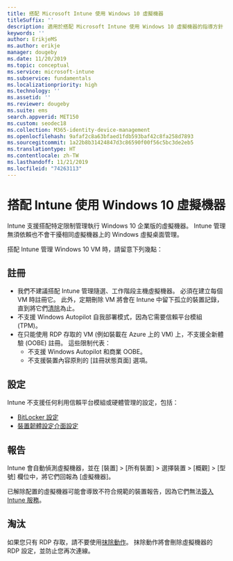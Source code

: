 ```yaml
---
title: 搭配 Microsoft Intune 使用 Windows 10 虛擬機器
titleSuffix: ''
description: 適用於搭配 Microsoft Intune 使用 Windows 10 虛擬機器的指導方針
keywords: ''
author: ErikjeMS
ms.author: erikje
manager: dougeby
ms.date: 11/20/2019
ms.topic: conceptual
ms.service: microsoft-intune
ms.subservice: fundamentals
ms.localizationpriority: high
ms.technology: ''
ms.assetid: ''
ms.reviewer: dougeby
ms.suite: ems
search.appverid: MET150
ms.custom: seodec18
ms.collection: M365-identity-device-management
ms.openlocfilehash: 9afaf2c8a63bfaed1fdb593baf42c8fa258d7893
ms.sourcegitcommit: 1a22b8b31424847d3c86590f00f56c5bc3de2eb5
ms.translationtype: HT
ms.contentlocale: zh-TW
ms.lasthandoff: 11/21/2019
ms.locfileid: "74263113"
---
```

# <a name="using-windows-10-virtual-machines-with-intune"></a>搭配 Intune 使用 Windows 10 虛擬機器

Intune 支援搭配特定限制管理執行 Windows 10 企業版的虛擬機器。 Intune 管理無須依賴也不會干擾相同虛擬機器上的 Windows 虛擬桌面管理。

搭配 Intune 管理 Windows 10 VM 時，請留意下列幾點：

## <a name="enrollment"></a>註冊
- 我們不建議搭配 Intune 管理隨選、工作階段主機虛擬機器。 必須在建立每個 VM 時註冊它。 此外，定期刪除 VM 將會在 Intune 中留下孤立的裝置記錄，直到將它們[清除](../remote-actions/devices-wipe.md#automatically-delete-devices-with-cleanup-rules)為止。 
- 不支援 Windows Autopilot 自我部署模式，因為它需要信賴平台模組 (TPM)。 
- 在只能使用 RDP 存取的 VM (例如裝載在 Azure 上的 VM) 上，不支援全新體驗 (OOBE) 註冊。 這些限制代表：
    - 不支援 Windows Autopilot 和商業 OOBE。
    - 不支援裝置內容原則的 [註冊狀態頁面] 選項。

## <a name="configuration"></a>設定
Intune 不支援任何利用信賴平台模組或硬體管理的設定，包括：
- [BitLocker 設定](../configuration/device-profiles.md#endpoint-protection)
- [裝置韌體設定介面設定](../configuration/device-profiles.md#device-firmware-configuration-interface)

## <a name="reporting"></a>報告
Intune 會自動偵測虛擬機器，並在 [裝置]   > [所有裝置]  > 選擇裝置 > [概觀]   > [型號]  欄位中，將它們回報為 [虛擬機器]。 

已解除配置的虛擬機器可能會導致不符合規範的裝置報告，因為它們無法[簽入 Intune 服務](../configuration/device-profile-troubleshoot.md#how-long-does-it-take-for-devices-to-get-a-policy-profile-or-app-after-they-are-assigned)。

## <a name="retirement"></a>淘汰
如果您只有 RDP 存取，請不要使用[抹除動作](../remote-actions/devices-wipe.md#wipe)。 抹除動作將會刪除虛擬機器的 RDP 設定，並防止您再次連線。


